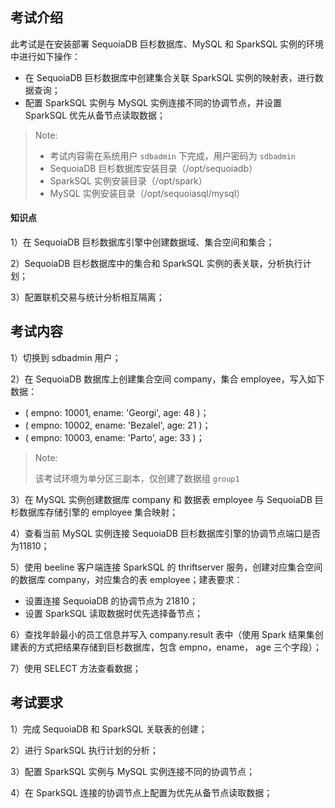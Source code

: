 ## 考试介绍

此考试是在安装部署 SequoiaDB 巨杉数据库、MySQL 和 SparkSQL 实例的环境中进行如下操作：
- 在 SequoiaDB 巨杉数据库中创建集合关联 SparkSQL 实例的映射表，进行数据查询；
- 配置 SparkSQL 实例与 MySQL 实例连接不同的协调节点，并设置 SparkSQL 优先从备节点读取数据；



> Note:
> - 考试内容需在系统用户 `sdbadmin` 下完成，用户密码为 `sdbadmin`
> - SequoiaDB 巨杉数据库安装目录（/opt/sequoiadb）
> - SparkSQL 实例安装目录（/opt/spark）
> - MySQL 实例安装目录（/opt/sequoiasql/mysql）

#### 知识点

1）在 SequoiaDB 巨杉数据库引擎中创建数据域、集合空间和集合；

2）SequoiaDB 巨杉数据库中的集合和 SparkSQL 实例的表关联，分析执行计划；

3）配置联机交易与统计分析相互隔离；

## 考试内容

1）切换到 sdbadmin 用户；

2）在 SequoiaDB 数据库上创建集合空间 company，集合 employee，写入如下数据：

- ( empno: 10001, ename: 'Georgi', age: 48 )；
- ( empno: 10002, ename: 'Bezalel', age: 21 )；
- ( empno: 10003, ename: 'Parto', age: 33 )；

> Note:
>
>  该考试环境为单分区三副本，仅创建了数据组 `group1` 

3）在 MySQL 实例创建数据库 company 和 数据表 employee 与 SequoiaDB 巨杉数据库存储引擎的 employee 集合映射；

4）查看当前 MySQL 实例连接 SequoiaDB 巨杉数据库引擎的协调节点端口是否为11810；

5）使用 beeline 客户端连接 SparkSQL 的 thriftserver 服务，创建对应集合空间的数据库 company，对应集合的表 employee；建表要求：
- 设置连接 SequoiaDB 的协调节点为 21810；
- 设置 SparkSQL 读取数据时优先选择备节点；

6）查找年龄最小的员工信息并写入 company.result 表中（使用 Spark 结果集创建表的方式把结果存储到巨杉数据库，包含 empno，ename， age 三个字段）；

7）使用 SELECT 方法查看数据；


## 考试要求

1）完成 SequoiaDB 和 SparkSQL 关联表的创建；

2）进行 SparkSQL 执行计划的分析；

3）配置 SparkSQL 实例与 MySQL 实例连接不同的协调节点；

4）在 SparkSQL 连接的协调节点上配置为优先从备节点读取数据；

<!--
测试判断:
1. 查看sdb数据是否正常; /opt/sequoiadb/bin/sdb 'db = new Sdb(); db.company.employee.find()' | grep 10001 ;SequoiaDB 数据异常

2. 查看spark数据是否正常; /opt/spark/bin/beeline -u 'jdbc:hive2://localhost:10000' -e 'SELECT * FROM company.employee WHERE empno IN ("10001", "10002");' | grep -E "10002"; Spark数据异常

示例代码：
1.
sdb 'db = new Sdb(); db.createCS("company").createCL("employee")'
sdb 'db.company.employee.insert({empno : 10001, ename : "Georgi", age : 48})'

-->



<!--
测试判断：
1. 查看优先备节点是否设置； cat /opt/sequoiadb/conf/local/21810/sdb.conf | grep -i  "PreferInstance=S"; 协调节点 21810 优先读取备数据节点配置错误
2. 查看spark协调节点配置;/opt/spark/bin/beeline -u 'jdbc:hive2://localhost:10000' -e 'show create table company.employee' | grep 21810; spark 建表协调节点配置错误，需要指定优先读取备节点数据的协调节点哦


示例代码：
1.
sdb 'db = new Sdb(); db.createCS("company").createCL("employee")'

2.
sdb 'db.updateConf({preferinstance:"S"},{NodeName:"sdbserver1:21810"})'

/opt/spark/bin/beeline -u 'jdbc:hive2://localhost:10000' -e 'create database  if not exists company;drop table  if exists company.employee; create table company.employee ( empno int, ename varchar(128), age int)using com.sequoiadb.spark options( host "localhost:21810", collectionspace "company", collection "employee");'

/opt/spark/bin/beeline -u 'jdbc:hive2://localhost:10000' -e 'insert into company.employee values ( 10001, 'Georgi', 48 ),( 10002, 'Bezalel', 21 ),( 10003, 'Parto', 33 ),( 10004, 'Chirstian', 40 ),( 10005, 'Kyoichi', 23 ),( 10006, 'Anneke', 19 ),( 10007, 'Ileana', 28 ),( 10008, 'Liz', 38 ),( 10009, 'Parish', 31 ),( 10010, 'Odette', 23 );'

/opt/spark/bin/beeline -u 'jdbc:hive2://localhost:10000' -e 'CREATE TABLE company.result USING com.sequoiadb.spark OPTIONS 
(
host "localhost:11810",
collectionspace "company",
collection "result"
) AS SELECT * FROM company.employee;'
-->
